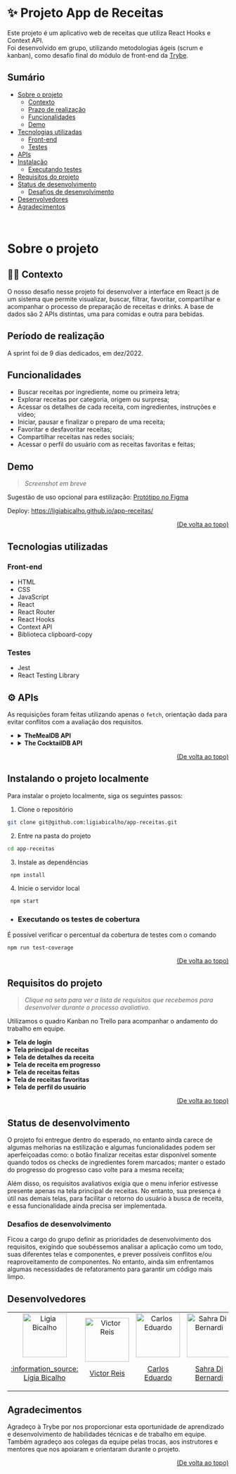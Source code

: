# :sparkles: Projeto App de Receitas

Este projeto é um aplicativo web de receitas que utiliza React Hooks e Context API.  
Foi desenvolvido em grupo, utilizando metodologias ágeis (scrum e kanban), como desafio final do módulo de front-end da [Trybe](https://betrybe.com).  

## Sumário

- [Sobre o projeto](#sobre-o-projeto)
  - [Contexto](#man_technologist-contexto)
  - [Prazo de realização](#prazo-de-realização)
  - [Funcionalidades](#funcionalidades)
  - [Demo](#demo)
- [Tecnologias utilizadas](#tecnologias-utilizadas)  
  - [Front-end](#front-end)  
  - [Testes](#testes)  
- [APIs](#gear-apis)
- [Instalação](#instalando-o-projeto-localmente)
  - [Executando testes](#executando-os-testes-de-cobertura)
- [Requisitos do projeto](#requisitos-do-projeto)
- [Status de desenvolvimento](#status-de-desenvolvimento)
  - [Desafios de desenvolvimento](#desafios-de-desenvolvimento)
- [Desenvolvedores](#desenvolvedores)
- [Agradecimentos](#agradecimentos)


<br/>

# Sobre o projeto

## :man_technologist: Contexto  

O nosso desafio nesse projeto foi desenvolver a interface em React js de um sistema que permite visualizar, buscar, filtrar, favoritar, compartilhar e acompanhar o processo de preparação de receitas e drinks. A base de dados são 2 APIs distintas, uma para comidas e outra para bebidas.

## Período de realização

A sprint foi de 9 dias dedicados, em dez/2022.

## Funcionalidades

- Buscar receitas por ingrediente, nome ou primeira letra;
- Explorar receitas por categoria, origem ou surpresa;
- Acessar os detalhes de cada receita, com ingredientes, instruções e vídeo;
- Iniciar, pausar e finalizar o preparo de uma receita;
- Favoritar e desfavoritar receitas;
- Compartilhar receitas nas redes sociais;
- Acessar o perfil do usuário com as receitas favoritas e feitas;

## Demo
> *Screenshot em breve*

Sugestão de uso opcional para estilização: 
<a href="https://www.figma.com/file/9WXNFMewKRBC5ZawU1EXYG/%5BProjeto%5D%5BFrontend%5D-Recipes-App?node-id=0%3A1&t=flL48tUQI6vmnPEY-1" target="_blank">Protótipo no Figma</a>

Deploy: <a href="https://ligiabicalho.github.io/app-receitas/" target="_blank">https://ligiabicalho.github.io/app-receitas/</a>

<p align="right"><a href="#sparkles-projeto-app-de-receitas">(De volta ao topo)</a></p>

## Tecnologias utilizadas

### Front-end
- HTML
- CSS
- JavaScript
- React
- React Router
- React Hooks
- Context API
- Biblioteca clipboard-copy
### Testes
- Jest
- React Testing Library

## :gear: APIs

As requisições foram feitas  utilizando apenas o `fetch`, orientação dada para evitar conflitos com a avaliação dos requisitos.

* <details><summary><b> TheMealDB API</b></summary>

    O [The Meal DB](https://www.themealdb.com/) é um banco de dados aberto, mantido pela comunidade, com receitas e ingredientes de todo o mundo.

    Os end-points são bastante ricos, você pode
    [vê-los aqui](https://www.themealdb.com/api.php).

    O modelo de resposta para uma `meal` é o seguinte:
      <details>
      <summary><b>Ver modelo de resposta para uma meal</b></summary>
    ```json
      {
        "meals":[
          {
            "idMeal":"52882",
            "strMeal":"Three Fish Pie",
            "strDrinkAlternate":null,
            "strCategory":"Seafood",
            "strArea":"British",
            "strInstructions":"Preheat the oven to 200C\/400F\/Gas 6 (180C fan).\r\nPut the potatoes into a saucepan of cold salted water. Bring up to the boil and simmer until completely tender. Drain well and then mash with the butter and milk. Add pepper and taste to check the seasoning. Add salt and more pepper if necessary.\r\nFor the fish filling, melt the butter in a saucepan, add the leeks and stir over the heat. Cover with a lid and simmer gently for 10 minutes, or until soft. Measure the flour into a small bowl. Add the wine and whisk together until smooth.\r\nAdd the milk to the leeks, bring to the boil and then add the wine mixture. Stir briskly until thickened. Season and add the parsley and fish. Stir over the heat for two minutes, then spoon into an ovenproof casserole. Scatter over the eggs. Allow to cool until firm.\r\nSpoon the mashed potatoes over the fish mixture and mark with a fork. Sprinkle with cheese.\r\nBake for 30-40 minutes, or until lightly golden-brown on top and bubbling around the edges.",
            "strMealThumb":"https:\/\/www.themealdb.com\/images\/media\/meals\/spswqs1511558697.jpg",
            "strTags":"Fish,Seafood,Dairy,Pie",
            "strYoutube":"https:\/\/www.youtube.com\/watch?v=Ds1Jb8H5Sg8",
            "strIngredient1":"Potatoes",
            "strIngredient2":"Butter",
            "strIngredient3":"Milk",
            "strIngredient4":"Gruy\u00e8re",
            "strIngredient5":"Butter",
            "strIngredient6":"Leek",
            "strIngredient7":"Plain Flour",
            "strIngredient8":"White Wine",
            "strIngredient9":"Milk",
            "strIngredient10":"Parsley",
            "strIngredient11":"Salmon",
            "strIngredient12":"Haddock",
            "strIngredient13":"Smoked Haddock",
            "strIngredient14":"Eggs",
            "strIngredient15":"",
            "strIngredient16":"",
            "strIngredient17":"",
            "strIngredient18":"",
            "strIngredient19":"",
            "strIngredient20":"",
            "strMeasure1":"1kg",
            "strMeasure2":"Knob",
            "strMeasure3":"Dash",
            "strMeasure4":"50g",
            "strMeasure5":"75g",
            "strMeasure6":"2 sliced",
            "strMeasure7":"75g",
            "strMeasure8":"150ml",
            "strMeasure9":"568ml",
            "strMeasure10":"2 tbs chopped",
            "strMeasure11":"250g",
            "strMeasure12":"250g",
            "strMeasure13":"250g",
            "strMeasure14":"6",
            "strMeasure15":"",
            "strMeasure16":"",
            "strMeasure17":"",
            "strMeasure18":"",
            "strMeasure19":"",
            "strMeasure20":"",
            "strSource":"https:\/\/www.bbc.co.uk\/food\/recipes\/three_fish_pie_58875",
            "dateModified":null
          }
        ]
      }
    ```
  </details>
    
  Os ingredientes seguem uma ordem lógica onde o nome dele (<code>strIngredient1</code>) e a quantidade (<code>strMeasure1</code>) tem o mesmo número no final (1, nesse caso).

  É possível listar todas as `categorias`, `nacionalidades` (vindas da API como "areas") e `ingredientes`:
  ```json
  categorias: https://www.themealdb.com/api/json/v1/1/list.php?c=list
  nacionalidades: https://www.themealdb.com/api/json/v1/1/list.php?a=list
  ingredientes: https://www.themealdb.com/api/json/v1/1/list.php?i=list
  ```

  As fotos dos ingredientes vêm de um end-point padronizado com a seguinte lógica:
  ```
  https://www.themealdb.com/images/ingredients/${nome-do-ingrediente}-Small.png  

  // Exemplo com "Lime":
  https://www.themealdb.com/images/ingredients/Lime-Small.png
  ```
  </details>

* <details><summary><b> The CocktailDB API</b></summary>
    Bem similar (inclusive mantida pela mesma entidade) a TheMealDB API, só que focado em drinks.

    Os end-points também são bastante ricos, você pode [vê-los aqui](https://www.thecocktaildb.com/api.php)

    As respostas seguem a mesma estrutura, com algumas particularidades relativas às bebidas (como ser ou não alcoólica, por exemplo)

    <details><summary><b>Ver modelo de resposta para drinks</b></summary>

    ```json
      {
        "drinks":[
            {
              "idDrink":"17256",
              "strDrink":"Martinez 2",
              "strDrinkAlternate":null,
              "strDrinkES":null,
              "strDrinkDE":null,
              "strDrinkFR":null,
              "strDrinkZH-HANS":null,
              "strDrinkZH-HANT":null,
              "strTags":null,
              "strVideo":null,
              "strCategory":"Cocktail",
              "strIBA":null,
              "strAlcoholic":"Alcoholic",
              "strGlass":"Cocktail glass",
              "strInstructions":"Add all ingredients to a mixing glass and fill with ice.\r\n\r\nStir until chilled, and strain into a chilled coupe glass.",
              "strInstructionsES":null,
              "strInstructionsDE":"Alle Zutaten in ein Mischglas geben und mit Eis f\u00fcllen. Bis zum Abk\u00fchlen umr\u00fchren und in ein gek\u00fchltes Coup\u00e9glas abseihen.",
              "strInstructionsFR":null,
              "strInstructionsZH-HANS":null,
              "strInstructionsZH-HANT":null,
              "strDrinkThumb":"https:\/\/www.thecocktaildb.com\/images\/media\/drink\/fs6kiq1513708455.jpg",
              "strIngredient1":"Gin",
              "strIngredient2":"Sweet Vermouth",
              "strIngredient3":"Maraschino Liqueur",
              "strIngredient4":"Angostura Bitters",
              "strIngredient5":null,
              "strIngredient6":null,
              "strIngredient7":null,
              "strIngredient8":null,
              "strIngredient9":null,
              "strIngredient10":null,
              "strIngredient11":null,
              "strIngredient12":null,
              "strIngredient13":null,
              "strIngredient14":null,
              "strIngredient15":null,
              "strMeasure1":"1 1\/2 oz",
              "strMeasure2":"1 1\/2 oz",
              "strMeasure3":"1 tsp",
              "strMeasure4":"2 dashes",
              "strMeasure5":null,
              "strMeasure6":null,
              "strMeasure7":null,
              "strMeasure8":null,
              "strMeasure9":null,
              "strMeasure10":null,
              "strMeasure11":null,
              "strMeasure12":null,
              "strMeasure13":null,
              "strMeasure14":null,
              "strMeasure15":null,
              "strCreativeCommonsConfirmed":"No",
              "dateModified":"2017-12-19 18:34:15"
            }
        ]
      }
    ```
    </details>

    Os ingredientes seguem uma ordem lógica onde o nome dele (<code>strIngredient1</code>) e a quantidade (<code>strMeasure1</code>) tem o mesmo número no final (1, nesse caso).
  
  </details>

  <p align="right"><a href="#sparkles-projeto-app-de-receitas">(De volta ao topo)</a></p>

## Instalando o projeto localmente

Para instalar o projeto localmente, siga os seguintes passos:

1. Clone o repositório
```sh
git clone git@github.com:ligiabicalho/app-receitas.git
```
2. Entre na pasta do projeto
```sh
cd app-receitas
```
3. Instale as dependências
```sh
 npm install
```
4. Inicie o servidor local
```sh
 npm start
```
- ### Executando os testes de cobertura
É possível verificar o percentual da cobertura de testes com o comando 
```sh
npm run test-coverage
```

<p align="right"><a href="#sparkles-projeto-app-de-receitas">(De volta ao topo)</a></p>


## Requisitos do projeto
> *Clique na seta para ver a lista de requisitos que recebemos para desenvolver durante o processo avaliativo.*

Utilizamos o quadro Kanban no Trello para acompanhar o andamento do trabalho em equipe.

<details>
  <summary><strong>Tela de login</strong></summary> 

1. Crie todos os elementos que devem respeitar os atributos descritos no protótipo para a tela de login.  
2. Desenvolva a tela de maneira que a pessoa consiga escrever seu email no input de email e sua senha no input de senha.  
3. Desenvolva a tela de maneira que o formulário só seja válido após um email válido e uma senha de mais de 6 caracteres serem preenchidos.  
4. Após a submissão do formulário, salve no localStorage o e-mail da pessoa usuária na chave `user`.  
5. Redirecione a pessoa usuária para a tela principal de receitas de comidas após a submissão e validação com sucesso do login.  
</details>

<details>
  <summary><strong>Tela principal de receitas</strong></summary> 

6. Implemente o header de acordo com a necessidade de cada tela.
7. Redirecione a pessoa usuária para a tela de perfil ao clicar no botão de perfil.
8. Desenvolva o botão de busca que, ao ser clicado, a barra de busca deve aparecer. O mesmo serve para escondê-la.
9. Implemente os elementos da barra de busca respeitando os atributos descritos no protótipo.
10. Implemente 3 radio buttons na barra de busca: Ingredient, Name e First letter.
11. Busque na API de comidas caso a pessoa esteja na página de comidas, e na API de bebidas caso esteja na de bebidas.
12. Caso a busca retorne mais de uma receita, renderize as 12 primeiras encontradas, exibindo a imagem e o nome de cada uma.
13. Implemente o menu inferior posicionando-o de forma fixa e contendo 2 ícones: um para comidas e outro para bebidas.
14. Exiba o menu inferior apenas nas telas indicadas pelo protótipo.
15. Redirecione a pessoa usuária para a tela correta ao clicar em cada ícone no menu inferior.
16. Carregue as 12 primeiras receitas de comidas ou bebidas, uma em cada card.
17. Implemente os botões de categoria para serem utilizados como filtro.
18. Implemente o filtro das receitas por meio da API ao clicar no filtro de categoria.
19. Implemente o filtro como um toggle, o qual se for selecionado novamente, o app deve retornar as receitas sem nenhum filtro.
20. Redirecione a pessoa usuária ao clicar no card para a tela de detalhes, que deve mudar a rota e conter o id da receita na URL.
21. Realize uma request para a API passando o `id` da receita que deve estar disponível nos parâmetros da URL.
</details>

<details>
  <summary><strong>Tela de detalhes da receita</strong></summary> 

22. Desenvolva a tela de modo que contenha uma imagem da receita, o título, a categoria em caso de comidas e se é ou não alcoólico em caso de bebidas, uma lista de ingredientes seguidos pelas quantidades, instruções, um vídeo do youtube incorporado e recomendações.
23. Implemente as recomendações. Para receitas de comida, a recomendação deverá ser bebida, já para as receitas de bebida a recomendação deverá ser comida.
24. Implemente os 6 cards de recomendação, mostrando apenas 2. O scroll é horizontal, similar a um `carousel`.
25. Desenvolva um botão de nome "Start Recipe" que deve ficar fixo na parte de baixo da tela o tempo todo.
26. Implemente a solução de forma que, caso a receita já tenha sido feita, o botão "Start Recipe" desapareça.
27. Redirecione a pessoa usuária caso o botão "Start Recipe" seja clicado, a rota deve mudar para a tela de receita em progresso.
</details>

<details>
  <summary><strong>Tela de receita em progresso</strong></summary> 

28. Desenvolva a tela de modo que contenha uma imagem da receita, o título, a categoria em caso de comidas e se é ou não alcoólico em caso de bebidas, uma lista de ingredientes com suas respectivas quantidades e instruções.
29. Desenvolva um checkbox para cada item da lista de ingredientes.
30. Salve o estado do progresso, que deve ser mantido caso a pessoa atualize a página ou volte para a mesma receita.
31. Implemente a solução de modo que o botão de finalizar receita ("Finish Recipe") só pode estar habilitado quando todos os ingredientes estiverem _"checkados"_ (marcados).
</details>

<details>
  <summary><strong>Tela de receitas feitas</strong></summary> 

32. Implemente os elementos da tela de receitas feitas respeitando os atributos descritos no protótipo
33. Desenvolva a tela de modo que, caso a receita do card seja uma comida, ela deve possuir: a foto da receita, nome, categoria, nacionalidade, a data em que a pessoa fez a receita, as 2 primeiras tags retornadas pela API e um botão de compartilhar
34. Desenvolva a tela de maneira que, caso a receita do card seja uma bebida, ela deve possuir: a foto da receita, o nome, se é alcoólica, a data em que a pessoa fez a receita e um botão de compartilhar
35. Desenvolva a solução de modo que o botão de compartilhar deve copiar a URL da tela de detalhes da receita para o clipboard
36. Implemente 2 botões que filtram as receitas por comida ou bebida e um terceiro que remove todos os filtros
37. Redirecione para a tela de detalhes da receita caso seja clicado na foto ou no nome da receita
</details>

<details>
  <summary><strong>Tela de receitas favoritas</strong></summary>

38. Implemente os elementos da tela de receitas favoritas (cumulativo com os atributos em comum com a tela de receitas feitas), respeitando os atributos descritos no protótipo
39. Desenvolva a tela de modo que, caso a receita do card seja uma comida, ela deve possuir: a foto da receita, nome, categoria, nacionalidade, um botão de compartilhar e um de "desfavoritar"
40. Desenvolva a tela de modo que, caso a receita do card seja uma bebida, ela deve possuir: a foto da receita, nome, se é alcoólica ou não, um botão de compartilhar e um de "desfavoritar"
41. Desenvolva a solução de modo que o botão de compartilhar deve copiar a URL da tela de detalhes da receita para o clipboard
42. Desenvolva a solução de modo que o botão de "desfavoritar" deve remover a receita da lista de receitas favoritas do `localStorage` e da tela
43. Implemente 2 botões que filtram as receitas por comida ou bebida e um terceiro que remove todos os filtros
44. Redirecione a pessoa usuária ao clicar na foto ou no nome da receita, a rota deve mudar para a tela de detalhes daquela receita
</details>

<details>
  <summary><strong>Tela de perfil do usuário</strong></summary>

45. Implemente os elementos da tela de perfil respeitando os atributos descritos no protótipo
46. Implemente a solução de maneira que o e-mail da pessoa usuária deve estar visível
47. Implemente 3 botões: um de nome "Done Recipes", um de nome "Favorite Recipes" e um de nome "Logout"
48. Redirecione a pessoa usuária que, ao clicar no botão de "Done Recipes", a rota deve mudar para a tela de receitas feitas
49. Redirecione a pessoa usuária que, ao clicar no botão de "Favorite Recipes", a rota deve mudar para a tela de receitas favoritas
50. Redirecione a pessoa usuária que ao clicar no botão de "Logout", o `localStorage` deve ser limpo e a rota deve mudar para a tela de login
</details>

<p align="right"><a href="#sparkles-projeto-app-de-receitas">(De volta ao topo)</a></p>

## Status de desenvolvimento

O projeto foi entregue dentro do esperado, no entanto ainda carece de algumas melhorias na estilização e algumas funcionalidades podem ser aperfeiçoadas como: o botão finalizar receitas estar disponível somente quando todos os checks de ingredientes forem marcados; manter o estado do progresso do progresso caso volte para a mesma receita;

Além disso, os requisitos avaliativos exigia que o menu inferior estivesse presente apenas na tela principal de receitas. No entanto, sua presença é útil nas demais telas, para facilitar o retorno do usuário à busca de receita, e essa funcionalidade ainda precisa ser implementada.

### Desafios de desenvolvimento

Ficou a cargo do grupo definir as prioridades de desenvolvimento dos requisitos, exigindo que soubéssemos analisar a aplicação como um todo, suas diferentes telas e componentes, e prever possíveis conflitos e/ou reaproveitamento de componentes. No entanto, ainda sim enfrentamos algumas necessidades de refatoramento para garantir um código mais limpo.

## Desenvolvedores

<table>
  <tr>
    <td align="center">
      <a href="https://github.com/ligiabicalho" target="_blank">
        <img src="https://avatars.githubusercontent.com/u/108960742" width="100px" alt="Ligia Bicalho"/>
      </a>
      <a href="https://linkedin.com/in/ligiabicalho" target="_blank">
        <p>:information_source: Lígia Bicalho</p>
      </a>
    </td>
    <td align="center">
      <a href="https://github.com/victorAssuncaoReis" target="_blank">
        <img src="https://avatars.githubusercontent.com/u/108594533?v=4" width="100px" alt="Victor Reis"/>
        <p>Victor Reis</p>
      </a>
    </td>
    <td align="center">
      <a href="https://github.com/kadu2229" target="_blank">
        <img src="https://avatars.githubusercontent.com/u/91919611?v=4" width="100px" alt="Carlos Eduardo"/>
        <p>Carlos Eduardo</p>
      </a>
    </td>
    <td align="center">
      <a href="https://github.com/sahdibernardi" target="_blank">
        <img src="https://avatars.githubusercontent.com/u/108948808?v=4" width="100px" alt="Sahra Di Bernardi"/>
        <p>Sahra Di Bernardi</p>
      </a>
    </td>
    <td align="center">
      <a href="https://github.com/marcelsguima" target="_blank">
        <img src="https://avatars.githubusercontent.com/u/106491497?v=4" width="100px" alt="Marcel Guimarães"/>
        <p>Marcel Guimarães</p>
      </a>
    </td>
    <td align="center">
      <a href="https://github.com/PauloVitorMartins" target="_blank">
        <img src="https://avatars.githubusercontent.com/u/109085421?v=4" width="100px" alt="Paulo Vitor Martins"/>
        <p>Paulo Vitor Martins</p>
      </a>
    </td>
    <td align="center">
      <a href="https://github.com/trybe-tech-ops" target="_blank">
        <img src="https://avatars.githubusercontent.com/u/82593112?v=4" width="100px" alt="Trybe"/>
        <p>Trybe</p>
      </a>
    </td>
  </tr>
</table>

## Agradecimentos

Agradeço à Trybe por nos proporcionar esta oportunidade de aprendizado e desenvolvimento de habilidades técnicas e de trabalho em equipe. 
Também agradeço aos colegas da equipe pelas trocas, aos instrutores e mentores que nos apoiaram e orientaram durante o projeto.

<p align="right"><a href="#sparkles-projeto-app-de-receitas">(De volta ao topo)</a></p>